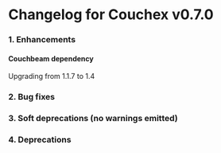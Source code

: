# Changelog for Couchex v0.7.0

### 1. Enhancements

#### Couchbeam dependency

Upgrading from 1.1.7 to 1.4

### 2. Bug fixes

### 3. Soft deprecations (no warnings emitted)

### 4. Deprecations
